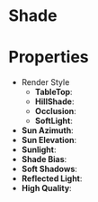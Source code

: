 # Shade


# Properties

- Render Style
  - **TableTop**: <desc>
  - **HillShade**: <desc>
  - **Occlusion**: <desc>
  - **SoftLight**: <desc>
- **Sun Azimuth**: 
- **Sun Elevation**: 
- **Sunlight**: 
- **Shade Bias**: 
- **Soft Shadows**: 
- **Reflected Light**: 
- **High Quality**: 



